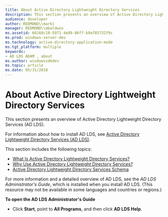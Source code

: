 ```yaml
---
title: About Active Directory Lightweight Directory Services
description: This section presents an overview of Active Directory Lightweight Directory Services (AD LDS).
audience: developer
author: REDMOND\\markl
manager: REDMOND\\mbaldwin
ms.assetid: 60168c18-5971-4e89-86ff-b9af85732f9c
ms.prod: windows-server-dev
ms.technology: active-directory-application-mode
ms.tgt_platform: multiple
keywords:
- AD LDS ADAM , about
ms.author: windowssdkdev
ms.topic: article
ms.date: 05/31/2018
---
```


# About Active Directory Lightweight Directory Services

This section presents an overview of Active Directory Lightweight Directory Services (AD LDS).

For information about how to install AD LDS, see [Active Directory Lightweight Directory Services (AD LDS)](Http://go.microsoft.com/fwlink/p/?linkid=84090).

This section includes the following topics:

-   [What Is Active Directory Lightweight Directory Services?](what-is-active-directory-lightweight-directory-services.md)
-   [Why Use Active Directory Lightweight Directory Services?](why-use-active-directory-lightweight-directory-services-.md)
-   [Active Directory Lightweight Directory Services Schema](active-directory-lightweight-directory-services-schema.md)

For more information and a detailed overview of AD LDS, see the *AD LDS Administrator's Guide*, which is installed when you install AD LDS. (This resource may not be available in some languages and countries or regions.)

**To open the AD LDS Administrator's Guide**

-   Click **Start**, point to **All Programs**, and then click **AD LDS Help**.

 

 




